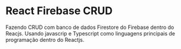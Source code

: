 # React Firebase CRUD
Fazendo CRUD com banco de dados Firestore do Firebase dentro do Reacjs.
Usando javascrip e Typescript como linguagens principais de programação dentro do Reactjs.